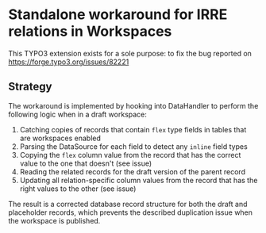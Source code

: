 Standalone workaround for IRRE relations in Workspaces
======================================================

This TYPO3 extension exists for a sole purpose: to fix the bug reported on https://forge.typo3.org/issues/82221

Strategy
--------

The workaround is implemented by hooking into DataHandler to perform the following logic when in a draft workspace:

1. Catching copies of records that contain `flex` type fields in tables that are workspaces enabled
2. Parsing the DataSource for each field to detect any `inline` field types
3. Copying the `flex` column value from the record that has the correct value to the one that doesn't (see issue) 
4. Reading the related records for the draft version of the parent record
5. Updating all relation-specific column values from the record that has the right values to the other (see issue)

The result is a corrected database record structure for both the draft and placeholder records, which prevents the
described duplication issue when the workspace is published.
